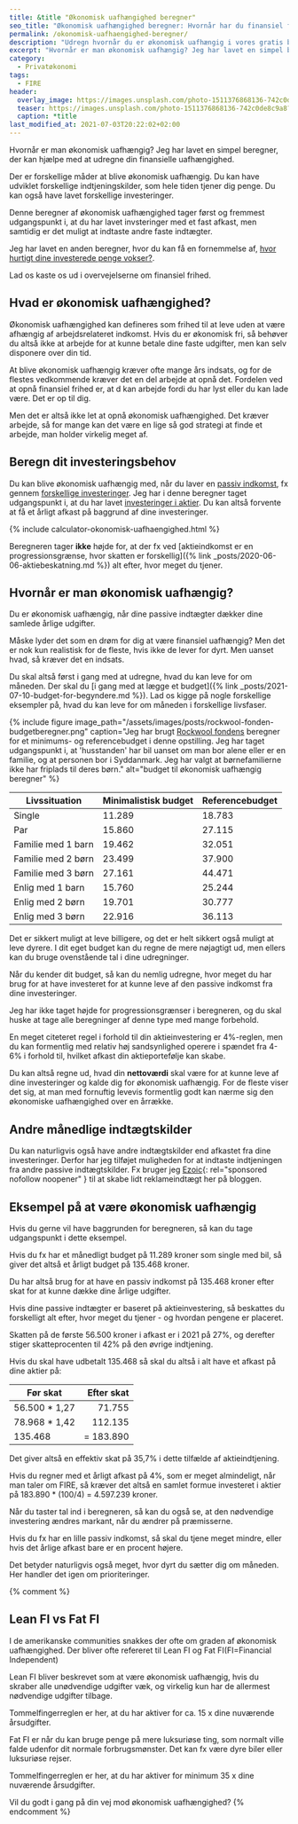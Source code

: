 ```yaml
---
title: &title "Økonomisk uafhængighed beregner"
seo_title: "Økonomisk uafhængighed beregner: Hvornår har du finansiel frihed? »"
permalink: /okonomisk-uafhaengighed-beregner/
description: "Udregn hvornår du er økonomisk uafhængig i vores gratis beregner. Finansiel uafhængighed kræver måske mindre end du tror?"
excerpt: "Hvornår er man økonomisk uafhængig? Jeg har lavet en simpel beregner, der kan hjælpe med at udregne din finansielle uafhængighed."
category:
  - Privatøkonomi
tags:
  - FIRE
header:
  overlay_image: https://images.unsplash.com/photo-1511376868136-742c0de8c9a8?ixid=MnwxMjA3fDB8MHxwaG90by1wYWdlfHx8fGVufDB8fHx8&ixlib=rb-1.2.1&auto=format&fit=crop&h=600&w=1200&q=10
  teaser: https://images.unsplash.com/photo-1511376868136-742c0de8c9a8?ixid=MnwxMjA3fDB8MHxwaG90by1wYWdlfHx8fGVufDB8fHx8&ixlib=rb-1.2.1&auto=format&fit=crop&h=300&w=400&q=10
  caption: *title
last_modified_at: 2021-07-03T20:22:02+02:00
---
```


Hvornår er man økonomisk uafhængig? Jeg har lavet en simpel beregner, der kan hjælpe med at udregne din finansielle uafhængighed.

Der er forskellige måder at blive økonomisk uafhængig. Du kan have udviklet forskellige indtjeningskilder, som hele tiden tjener dig penge. Du kan også have lavet forskellige investeringer.

Denne beregner af økonomisk uafhængighed tager først og fremmest udgangspunkt i, at du har lavet invsteringer med et fast afkast, men samtidig er det muligt at indtaste andre faste indtægter.

Jeg har lavet en anden beregner, hvor du kan få en fornemmelse af, [hvor hurtigt dine investerede penge vokser?](/renters-rente/).

Lad os kaste os ud i overvejelserne om finansiel frihed.

## Hvad er økonomisk uafhængighed?

Økonomisk uafhængighed kan defineres som frihed til at leve uden at være afhængig af arbejdsrelateret indkomst. Hvis du er økonomisk fri, så behøver du altså ikke at arbejde for at kunne betale dine faste udgifter, men kan selv disponere over din tid.

At blive økonomisk uafhængig kræver ofte mange års indsats, og for de flestes vedkommende kræver det en del arbejde at opnå det. Fordelen ved at opnå finansiel frihed er, at d kan arbejde fordi du har lyst eller du kan lade være. Det er op til dig.

Men det er altså ikke let at opnå økonomisk uafhængighed. Det kræver arbejde, så for mange kan det være en lige så god strategi at finde et arbejde, man holder virkelig meget af.

## Beregn dit investeringsbehov

Du kan blive økonomisk uafhængig med, når du laver en [passiv indkomst](/passiv-indkomst/), fx gennem [forskellige investeringer](/investering/). Jeg har i denne beregner taget udgangspunkt i, at du har lavet [investeringer i aktier](/investering-aktier/). Du kan altså forvente at få et årligt afkast på baggrund af dine investeringer.

{% include calculator-okonomisk-uafhaengighed.html %}

Beregneren tager **ikke** højde for, at der fx ved [aktieindkomst er en progressionsgrænse, hvor skatten er forskellig]({% link _posts/2020-06-06-aktiebeskatning.md %}) alt efter, hvor meget du tjener.

## Hvornår er man økonomisk uafhængig?

Du er økonomisk uafhængig, når dine passive indtægter dækker dine samlede årlige udgifter.

Måske lyder det som en drøm for dig at være finansiel uafhængig? Men det er nok kun realistisk for de fleste, hvis ikke de lever for dyrt. Men uanset hvad, så kræver det en indsats.

Du skal altså først i gang med at udregne, hvad du kan leve for om måneden. Der skal du [i gang med at lægge et budget]({% link _posts/2021-07-10-budget-for-begyndere.md %}). Lad os kigge på nogle forskellige eksempler på, hvad du kan leve for om måneden i forskellige livsfaser.

{% include figure image_path="/assets/images/posts/rockwool-fonden-budgetberegner.png" caption="Jeg har brugt [Rockwool fondens](http://budgetberegner.rff.dk/) beregner for et minimums- og referencebudget i denne opstilling. Jeg har taget udgangspunkt i, at 'husstanden' har bil uanset om man bor alene eller er en familie, og at personen bor i Syddanmark. Jeg har valgt at børnefamilierne ikke har friplads til deres børn." alt="budget til økonomisk uafhængig beregner" %}

| Livssituation | Minimalistisk budget | Referencebudget |
|-|-|-|
| Single | 11.289 | 18.783 |
| Par | 15.860 | 27.115 |
| Familie med 1 barn | 19.462 | 32.051 |
| Familie med 2 børn | 23.499 | 37.900 |
| Familie med 3 børn | 27.161 | 44.471 |
| Enlig med 1 barn | 15.760 | 25.244 |
| Enlig med 2 børn | 19.701 | 30.777 |
| Enlig med 3 børn | 22.916 | 36.113 |

Det er sikkert muligt at leve billigere, og det er helt sikkert også muligt at leve dyrere. I dit eget budget kan du regne de mere nøjagtigt ud, men ellers kan du bruge ovenstående tal i dine udregninger.

Når du kender dit budget, så kan du nemlig udregne, hvor meget du har brug for at have investeret for at kunne leve af den passive indkomst fra dine investeringer.

Jeg har ikke taget højde for progressionsgrænser i beregneren, og du skal huske at tage alle beregninger af denne type med mange forbehold.

En meget citeteret regel i forhold til din aktieinvestering er 4%-reglen, men du kan formentlig med relativ høj sandsynlighed operere i spændet fra 4-6% i forhold til, hvilket afkast din aktieportefølje kan skabe.

Du kan altså regne ud, hvad din **nettoværdi** skal være for at kunne leve af dine investeringer og kalde dig for økonomisk uafhængig. For de fleste viser det sig, at man med fornuftig levevis formentlig godt kan nærme sig den økonomiske uafhængighed over en årrække.

## Andre månedlige indtægtskilder

Du kan naturligvis også have andre indtægtskilder end afkastet fra dine investeringer. Derfor har jeg tilføjet muligheden for at indtaste indtjeningen fra andre passive indtægtskilder. Fx bruger jeg [Ezoic](/go/ezoic/){: rel="sponsored nofollow noopener" } til at skabe lidt reklameindtægt her på bloggen.

## Eksempel på at være økonomisk uafhængig

Hvis du gerne vil have baggrunden for beregneren, så kan du tage udgangspunkt i dette eksempel.

Hvis du fx har et månedligt budget på 11.289 kroner som single med bil, så giver det altså et årligt budget på 135.468 kroner.

Du har altså brug for at have en passiv indkomst på 135.468 kroner efter skat for at kunne dække dine årlige udgifter.

Hvis dine passive indtægter er baseret på aktieinvestering, så beskattes du forskelligt alt efter, hvor meget du tjener - og hvordan pengene er placeret.

Skatten på de første 56.500 kroner i afkast er i 2021 på 27%, og derefter stiger skatteprocenten til 42% på den øvrige indtjening.

Hvis du skal have udbetalt 135.468 så skal du altså i alt have et afkast på dine aktier på:

| Før skat | Efter skat |
|-|-:|
| 56.500 * 1,27 | 71.755 |
| 78.968 * 1,42 | 112.135 |
| 135.468 | = 183.890 |

Det giver altså en effektiv skat på 35,7% i dette tilfælde af aktieindtjening.

Hvis du regner med et årligt afkast på 4%, som er meget almindeligt, når man taler om FIRE, så kræver det altså en samlet formue investeret i aktier på 183.890 * (100/4) = 4.597.239 kroner.

Når du taster tal ind i beregneren, så kan du også se, at den nødvendige investering ændres markant, når du ændrer på præmisserne.

Hvis du fx har en lille passiv indkomst, så skal du tjene meget mindre, eller hvis det årlige afkast bare er en procent højere.

Det betyder naturligvis også meget, hvor dyrt du sætter dig om måneden. Her handler det igen om prioriteringer.

{% comment %}

## Lean FI vs Fat FI

I de amerikanske communities snakkes der ofte om graden af økonomisk uafhængighed. Der bliver ofte refereret til Lean FI og Fat FI(FI=Financial Independent)

Lean FI bliver beskrevet som at være økonomisk uafhængig, hvis du skraber alle unødvendige udgifter væk, og virkelig kun har de allermest nødvendige udgifter tilbage.

Tommelfingerreglen er her, at du har aktiver for ca. 15 x dine nuværende årsudgifter.

Fat FI er når du kan bruge penge på mere luksuriøse ting, som normalt ville falde udenfor dit normale forbrugsmønster. Det kan fx være dyre biler eller luksuriøse rejser.

Tommelfingerreglen er her, at du har aktiver for minimum 35 x dine nuværende årsudgifter.

Vil du godt i gang på din vej mod økonomisk uafhængighed?
{% endcomment %}
